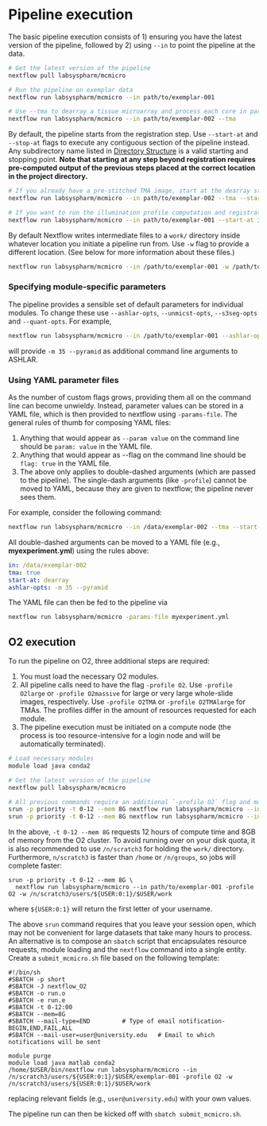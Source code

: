 # Pipeline execution

The basic pipeline execution consists of 1) ensuring you have the latest version of the pipeline, followed by 2) using `--in` to point the pipeline at the data.

``` bash
# Get the latest version of the pipeline
nextflow pull labsyspharm/mcmicro

# Run the pipeline on exemplar data
nextflow run labsyspharm/mcmicro --in path/to/exemplar-001

# Use --tma to dearray a tissue microarray and process each core in parallel
nextflow run labsyspharm/mcmicro --in path/to/exemplar-002 --tma
```

By default, the pipeline starts from the registration step. Use `--start-at` and `--stop-at` flags to execute any contiguous section of the pipeline instead. Any subdirectory name listed in [Directory Structure](#directory-structure) is a valid starting and stopping point. **Note that starting at any step beyond registration requires pre-computed output of the previous steps placed at the correct location in the project directory.**

``` bash
# If you already have a pre-stitched TMA image, start at the dearray step
nextflow run labsyspharm/mcmicro --in path/to/exemplar-002 --tma --start-at dearray

# If you want to run the illumination profile computation and registration only
nextflow run labsyspharm/mcmicro --in path/to/exemplar-001 --start-at illumination --stop-at registration
```

By default Nextflow writes intermediate files to a `work/` directory inside whatever location you initiate a pipeline run from. Use `-w` flag to provide a different location. (See below for more information about these files.)

``` bash
nextflow run labsyspharm/mcmicro --in /path/to/exemplar-001 -w /path/to/work/
```

### Specifying module-specific parameters

The pipeline provides a sensible set of default parameters for individual modules. To change these use `--ashlar-opts`, `--unmicst-opts`, `--s3seg-opts` and `--quant-opts`. For example,
``` bash
nextflow run labsyspharm/mcmicro --in /path/to/exemplar-001 --ashlar-opts '-m 35 --pyramid'
```
will provide `-m 35 --pyramid` as additional command line arguments to ASHLAR.

### Using YAML parameter files

As the number of custom flags grows, providing them all on the command line can become unwieldy. Instead, parameter values can be stored in a YAML file, which is then provided to nextflow using `-params-file`. The general rules of thumb for composing YAML files:
1. Anything that would appear as `--param value` on the command line should be `param: value` in the YAML file.
1. Anything that would appear as --flag on the command line should be `flag: true` in the YAML file.
1. The above only applies to double-dashed arguments (which are passed to the pipeline). The single-dash arguments (like `-profile`) cannot be moved to YAML, because they are given to nextflow; the pipeline never sees them.

For example, consider the following command:
``` bash
nextflow run labsyspharm/mcmicro --in /data/exemplar-002 --tma --start-at dearray --ashlar-opts '-m 35 --pyramid'
```

All double-dashed arguments can be moved to a YAML file (e.g., **myexperiment.yml**) using the rules above:
``` yaml
in: /data/exemplar-002
tma: true
start-at: dearray
ashlar-opts: -m 35 --pyramid
```

The YAML file can then be fed to the pipeline via
``` bash
nextflow run labsyspharm/mcmicro -params-file myexperiment.yml
```

## O2 execution

To run the pipeline on O2, three additional steps are required:
1. You must load the necessary O2 modules.
2. All pipeline calls need to have the flag `-profile O2`. Use `-profile O2large` or `-profile O2massive` for large or very large whole-slide images, respectively. Use `-profile O2TMA` or `-profile O2TMAlarge` for TMAs. The profiles differ in the amount of resources requested for each module.
3. The pipeline execution must be initiated on a compute node (the process is too resource-intensive for a login node and will be automatically terminated).

``` bash
# Load necessary modules
module load java conda2

# Get the latest version of the pipeline
nextflow pull labsyspharm/mcmicro

# All previous commands require an additional `-profile O2` flag and must be run from a compute node
srun -p priority -t 0-12 --mem 8G nextflow run labsyspharm/mcmicro --in path/to/exemplar-001 -profile O2
srun -p priority -t 0-12 --mem 8G nextflow run labsyspharm/mcmicro --in path/to/exemplar-002 --tma -profile O2TMA
```

In the above, `-t 0-12 --mem 8G` requests 12 hours of compute time and 8GB of memory from the O2 cluster. To avoid running over on your disk quota, it is also recommended to use `/n/scratch3` for holding the `work/` directory. Furthermore, `n/scratch3` is faster than `/home` or `/n/groups`, so jobs will complete faster:

```
srun -p priority -t 0-12 --mem 8G \
  nextflow run labsyspharm/mcmicro --in path/to/exemplar-001 -profile O2 -w /n/scratch3/users/${USER:0:1}/$USER/work
```

where `${USER:0:1}` will return the first letter of your username.

The above `srun` command requires that you leave your session open, which may not be convenient for large datasets that take many hours to process. An alternative is to compose an `sbatch` script that encapsulates resource requests, module loading and the `nextflow` command into a single entity. Create a `submit_mcmicro.sh` file based on the following template:

```
#!/bin/sh
#SBATCH -p short
#SBATCH -J nextflow_O2              
#SBATCH -o run.o
#SBATCH -e run.e
#SBATCH -t 0-12:00
#SBATCH --mem=8G
#SBATCH --mail-type=END         # Type of email notification- BEGIN,END,FAIL,ALL
#SBATCH --mail-user=user@university.edu   # Email to which notifications will be sent

module purge
module load java matlab conda2
/home/$USER/bin/nextflow run labsyspharm/mcmicro --in /n/scratch3/users/${USER:0:1}/$USER/exemplar-001 -profile O2 -w /n/scratch3/users/${USER:0:1}/$USER/work
```
replacing relevant fields (e.g., `user@university.edu`) with your own values.

The pipeline run can then be kicked off with `sbatch submit_mcmicro.sh`.

